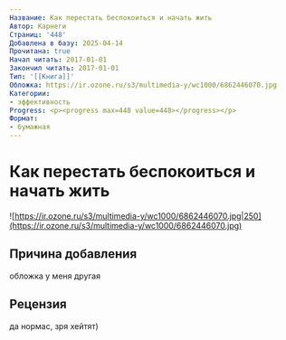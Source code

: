 ```yaml
---
Название: Как перестать беспокоиться и начать жить
Автор: Карнеги
Страниц: '448'
Добавлена в базу: 2025-04-14
Прочитана: true
Начал читать: 2017-01-01
Закончил читать: 2017-01-01
Тип: '[[Книга]]'
Обложка: https://ir.ozone.ru/s3/multimedia-y/wc1000/6862446070.jpg
Категории:
- эффективность
Progress: <p><progress max=448 value=448></progress></p>
Формат:
- бумажная
---
```

# Как перестать беспокоиться и начать жить

![https://ir.ozone.ru/s3/multimedia-y/wc1000/6862446070.jpg|250](https://ir.ozone.ru/s3/multimedia-y/wc1000/6862446070.jpg)

## Причина добавления

обложка у меня другая

## Рецензия

да нормас, зря хейтят)